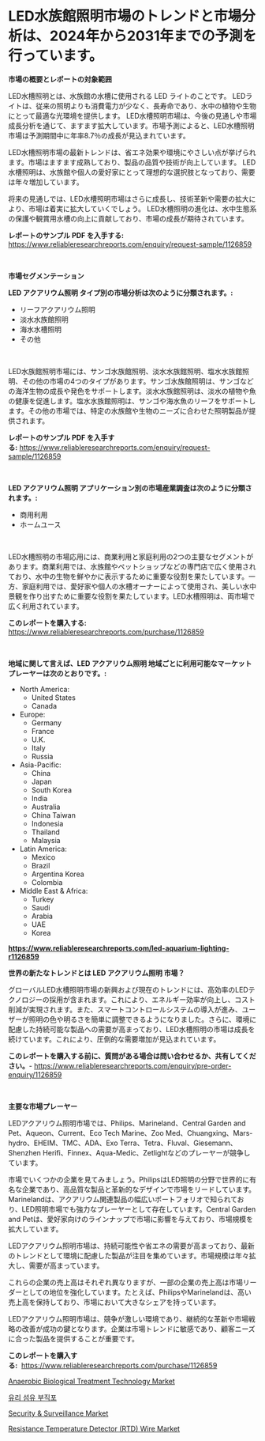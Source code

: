 <p><h1>LED水族館照明市場のトレンドと市場分析は、2024年から2031年までの予測を行っています。</h1></p><p><strong>市場の概要とレポートの対象範囲</strong></p>
<p><p>LED水槽照明とは、水族館の水槽に使用される LED ライトのことです。 LEDライトは、従来の照明よりも消費電力が少なく、長寿命であり、水中の植物や生物にとって最適な光環境を提供します。 LED水槽照明市場は、今後の見通しや市場成長分析を通じて、ますます拡大しています。市場予測によると、LED水槽照明市場は予測期間中に年率8.7％の成長が見込まれています。</p><p>LED水槽照明市場の最新トレンドは、省エネ効果や環境にやさしい点が挙げられます。市場はますます成熟しており、製品の品質や技術が向上しています。 LED水槽照明は、水族館や個人の愛好家にとって理想的な選択肢となっており、需要は年々増加しています。</p><p>将来の見通しでは、LED水槽照明市場はさらに成長し、技術革新や需要の拡大により、市場は着実に拡大していくでしょう。 LED水槽照明の進化は、水中生態系の保護や観賞用水槽の向上に貢献しており、市場の成長が期待されています。</p></p>
<p><strong>レポートのサンプル PDF を入手する:</strong> <a href="https://www.reliableresearchreports.com/enquiry/request-sample/1126859">https://www.reliableresearchreports.com/enquiry/request-sample/1126859</a></p>
<p>&nbsp;</p>
<p><strong>市場セグメンテーション</strong></p>
<p><strong>LED アクアリウム照明 タイプ別の市場分析は次のように分類されます。:</strong></p>
<p><ul><li>リーフアクアリウム照明</li><li>淡水水族館照明</li><li>海水水槽照明</li><li>その他</li></ul></p>
<p>&nbsp;</p>
<p><p>LED水族館照明市場には、サンゴ水族館照明、淡水水族館照明、塩水水族館照明、その他の市場の4つのタイプがあります。サンゴ水族館照明は、サンゴなどの海洋生物の成長や発色をサポートします。淡水水族館照明は、淡水の植物や魚の健康を促進します。塩水水族館照明は、サンゴや海水魚のリーフをサポートします。その他の市場では、特定の水族館や生物のニーズに合わせた照明製品が提供されます。</p></p>
<p><strong>レポートのサンプル PDF を入手する:</strong>&nbsp;<a href="https://www.reliableresearchreports.com/enquiry/request-sample/1126859">https://www.reliableresearchreports.com/enquiry/request-sample/1126859</a></p>
<p>&nbsp;</p>
<p><strong> LED アクアリウム照明 アプリケーション別の市場産業調査は次のように分類されます。:</strong></p>
<p><ul><li>商用利用</li><li>ホームユース</li></ul></p>
<p>&nbsp;</p>
<p><p>LED水槽照明の市場応用には、商業利用と家庭利用の2つの主要なセグメントがあります。商業利用では、水族館やペットショップなどの専門店で広く使用されており、水中の生物を鮮やかに表示するために重要な役割を果たしています。一方、家庭利用では、愛好家や個人の水槽オーナーによって使用され、美しい水中景観を作り出すために重要な役割を果たしています。LED水槽照明は、両市場で広く利用されています。</p></p>
<p><strong>このレポートを購入する:</strong>&nbsp; <a href="https://www.reliableresearchreports.com/purchase/1126859">https://www.reliableresearchreports.com/purchase/1126859</a></p>
<p>&nbsp;</p>
<p><strong>地域に関して言えば、LED アクアリウム照明 地域ごとに利用可能なマーケットプレーヤーは次のとおりです。:</strong></p>
<p><ul>
    <li>
        North America:
        <ul>
            <li>United States</li>
            <li>Canada</li>
        </ul>
    </li>
    <li>
        Europe:
        <ul>
            <li>Germany</li>
            <li>France</li>
            <li>U.K.</li>
            <li>Italy</li>
            <li>Russia</li>
        </ul>
    </li>
    <li>
        Asia-Pacific:
        <ul>
            <li>China</li>
            <li>Japan</li>
            <li>South Korea</li>
            <li>India</li>
            <li>Australia</li>
            <li>China Taiwan</li>
            <li>Indonesia</li>
            <li>Thailand</li>
            <li>Malaysia</li>
        </ul>
    </li>
    <li>
        Latin America:
        <ul>
            <li>Mexico</li>
            <li>Brazil</li>
            <li>Argentina Korea</li>
            <li>Colombia</li>
        </ul>
    </li>
    <li>
        Middle East & Africa:
        <ul>
            <li>Turkey</li>
            <li>Saudi</li>
            <li>Arabia</li>
            <li>UAE</li>
            <li>Korea</li>
        </ul>
    </li>
    </ul></p>
<p><strong><a href="https://www.reliableresearchreports.com/led-aquarium-lighting-r1126859">https://www.reliableresearchreports.com/led-aquarium-lighting-r1126859</a></strong>&nbsp;</p>
<p><strong>世界の新たなトレンドとは LED アクアリウム照明 市場？</strong></p>
<p><p>グローバルLED水槽照明市場の新興および現在のトレンドには、高効率のLEDテクノロジーの採用が含まれます。これにより、エネルギー効率が向上し、コスト削減が実現されます。また、スマートコントロールシステムの導入が進み、ユーザーが照明の色や明るさを簡単に調整できるようになりました。さらに、環境に配慮した持続可能な製品への需要が高まっており、LED水槽照明の市場は成長を続けています。これにより、圧倒的な需要増加が見込まれています。</p></p>
<p><strong>このレポートを購入する前に、質問がある場合は問い合わせるか、共有してください。</strong>- <a href="https://www.reliableresearchreports.com/enquiry/pre-order-enquiry/1126859">https://www.reliableresearchreports.com/enquiry/pre-order-enquiry/1126859</a></p>
<p>&nbsp;</p>
<p><strong>主要な市場プレーヤー</strong></p>
<p><p>LEDアクアリウム照明市場では、Philips、Marineland、Central Garden and Pet、Aqueon、Current、Eco Tech Marine、Zoo Med、Chuangxing、Mars-hydro、EHEIM、TMC、ADA、Exo Terra、Tetra、Fluval、Giesemann、Shenzhen Herifi、Finnex、Aqua-Medic、Zetlightなどのプレーヤーが競争しています。</p><p>市場でいくつかの企業を見てみましょう。PhilipsはLED照明の分野で世界的に有名な企業であり、高品質な製品と革新的なデザインで市場をリードしています。Marinelandは、アクアリウム関連製品の幅広いポートフォリオで知られており、LED照明市場でも強力なプレーヤーとして存在しています。Central Garden and Petは、愛好家向けのラインナップで市場に影響を与えており、市場規模を拡大しています。</p><p>LEDアクアリウム照明市場は、持続可能性や省エネの需要が高まっており、最新のトレンドとして環境に配慮した製品が注目を集めています。市場規模は年々拡大し、需要が高まっています。</p><p>これらの企業の売上高はそれぞれ異なりますが、一部の企業の売上高は市場リーダーとしての地位を強化しています。たとえば、PhilipsやMarinelandは、高い売上高を保持しており、市場において大きなシェアを持っています。</p><p>LEDアクアリウム照明市場は、競争が激しい環境であり、継続的な革新や市場戦略の改善が成功の鍵となります。企業は市場トレンドに敏感であり、顧客ニーズに合った製品を提供することが重要です。</p></p>
<p><strong>このレポートを購入する:</strong>&nbsp;&nbsp;<a href="https://www.reliableresearchreports.com/purchase/1126859">https://www.reliableresearchreports.com/purchase/1126859</a></p>
<p><p><a href="https://www.linkedin.com/pulse/anaerobic-biological-treatment-technology-market-size-growth-rkykf?trackingId=o3ESUPRoucmTD8vYnMEaDA%3D%3D">Anaerobic Biological Treatment Technology Market</a></p><p><a href="https://github.com/iansanftyord09878/Market-Research-Report-List-1/blob/main/743536223851.md">유리 섬유 부직포</a></p><p><a href="https://github.com/Alonsoolds3wq1d81czn8rbol/Market-Research-Report-List-2/blob/main/security-surveillance-market.md">Security & Surveillance Market</a></p><p><a href="https://www.linkedin.com/pulse/resistance-temperature-detector-rtd-wire-market-growth-trends-7kpjf?trackingId=h4CD%2F51umjISqZrv5dtBuw%3D%3D">Resistance Temperature Detector (RTD) Wire Market</a></p></p>